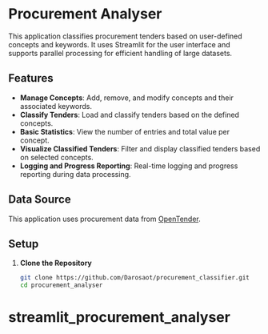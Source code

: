 # Procurement Analyser

This application classifies procurement tenders based on user-defined concepts and keywords. It uses Streamlit for the user interface and supports parallel processing for efficient handling of large datasets.

## Features

- **Manage Concepts**: Add, remove, and modify concepts and their associated keywords.
- **Classify Tenders**: Load and classify tenders based on the defined concepts.
- **Basic Statistics**: View the number of entries and total value per concept.
- **Visualize Classified Tenders**: Filter and display classified tenders based on selected concepts.
- **Logging and Progress Reporting**: Real-time logging and progress reporting during data processing.

## Data Source

This application uses procurement data from [OpenTender](https://opentender.eu/start).

## Setup

1. **Clone the Repository**
   ```bash
   git clone https://github.com/Darosaot/procurement_classifier.git  
   cd procurement_analyser
# streamlit_procurement_analyser
